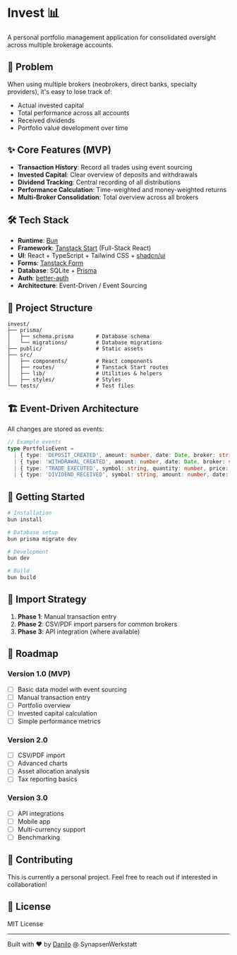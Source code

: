 # Invest 📊

A personal portfolio management application for consolidated oversight across multiple brokerage accounts.

## 🎯 Problem

When using multiple brokers (neobrokers, direct banks, specialty providers), it's easy to lose track of:
- Actual invested capital
- Total performance across all accounts
- Received dividends
- Portfolio value development over time

## ✨ Core Features (MVP)

- **Transaction History**: Record all trades using event sourcing
- **Invested Capital**: Clear overview of deposits and withdrawals
- **Dividend Tracking**: Central recording of all distributions
- **Performance Calculation**: Time-weighted and money-weighted returns
- **Multi-Broker Consolidation**: Total overview across all brokers

## 🛠️ Tech Stack

- **Runtime**: [Bun](https://bun.sh/)
- **Framework**: [Tanstack Start](https://tanstack.com/start) (Full-Stack React)
- **UI**: React + TypeScript + Tailwind CSS + [shadcn/ui](https://ui.shadcn.com/)
- **Forms**: [Tanstack Form](https://tanstack.com/form)
- **Database**: SQLite + [Prisma](https://www.prisma.io/)
- **Auth**: [better-auth](https://www.better-auth.com/)
- **Architecture**: Event-Driven / Event Sourcing

## 📁 Project Structure

```
invest/
├── prisma/
│   ├── schema.prisma       # Database schema
│   └── migrations/         # Database migrations
├── public/                 # Static assets
├── src/
│   ├── components/         # React components
│   ├── routes/             # Tanstack Start routes
│   ├── lib/                # Utilities & helpers
│   ├── styles/             # Styles
└── tests/                  # Test files
```

## 🏗️ Event-Driven Architecture

All changes are stored as events:

```typescript
// Example events
type PortfolioEvent = 
  | { type: 'DEPOSIT_CREATED', amount: number, date: Date, broker: string }
  | { type: 'WITHDRAWAL_CREATED', amount: number, date: Date, broker: string }
  | { type: 'TRADE_EXECUTED', symbol: string, quantity: number, price: number, date: Date }
  | { type: 'DIVIDEND_RECEIVED', symbol: string, amount: number, date: Date }
```

## 🚀 Getting Started

```bash
# Installation
bun install

# Database setup
bun prisma migrate dev

# Development
bun dev

# Build
bun build
```

## 🔄 Import Strategy

1. **Phase 1**: Manual transaction entry
2. **Phase 2**: CSV/PDF import parsers for common brokers
3. **Phase 3**: API integration (where available)

## 🎯 Roadmap

### Version 1.0 (MVP)
- [ ] Basic data model with event sourcing
- [ ] Manual transaction entry
- [ ] Portfolio overview
- [ ] Invested capital calculation
- [ ] Simple performance metrics

### Version 2.0
- [ ] CSV/PDF import
- [ ] Advanced charts
- [ ] Asset allocation analysis
- [ ] Tax reporting basics

### Version 3.0
- [ ] API integrations
- [ ] Mobile app
- [ ] Multi-currency support
- [ ] Benchmarking

## 🤝 Contributing

This is currently a personal project. Feel free to reach out if interested in collaboration!

## 📝 License

MIT License

---

Built with ❤️ by [Danilo](https://github.com/[your-github]) @ SynapsenWerkstatt
